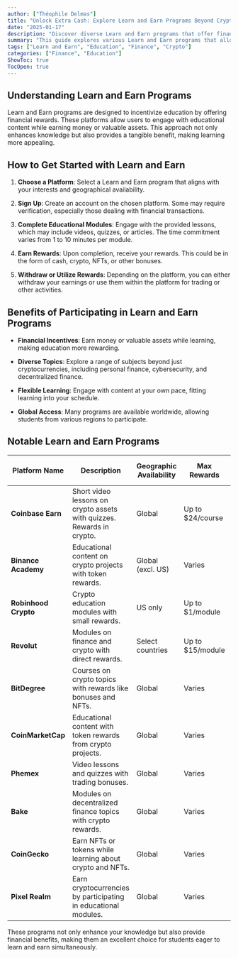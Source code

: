 ```yaml
---
author: ["Théophile Delmas"]
title: "Unlock Extra Cash: Explore Learn and Earn Programs Beyond Crypto"
date: "2025-01-17"
description: "Discover diverse Learn and Earn programs that offer financial rewards for education, not just in crypto but across various fields."
summary: "This guide explores various Learn and Earn programs that allow students to earn money while learning. From crypto to personal finance, these platforms provide a range of educational opportunities with financial incentives."
tags: ["Learn and Earn", "Education", "Finance", "Crypto"]
categories: ["Finance", "Education"]
ShowToc: true
TocOpen: true
---
```


## Understanding Learn and Earn Programs

Learn and Earn programs are designed to incentivize education by offering financial rewards. These platforms allow users to engage with educational content while earning money or valuable assets. This approach not only enhances knowledge but also provides a tangible benefit, making learning more appealing.

## How to Get Started with Learn and Earn

1. **Choose a Platform**: Select a Learn and Earn program that aligns with your interests and geographical availability.
   
2. **Sign Up**: Create an account on the chosen platform. Some may require verification, especially those dealing with financial transactions.

3. **Complete Educational Modules**: Engage with the provided lessons, which may include videos, quizzes, or articles. The time commitment varies from 1 to 10 minutes per module.

4. **Earn Rewards**: Upon completion, receive your rewards. This could be in the form of cash, crypto, NFTs, or other bonuses.

5. **Withdraw or Utilize Rewards**: Depending on the platform, you can either withdraw your earnings or use them within the platform for trading or other activities.

## Benefits of Participating in Learn and Earn Programs

- **Financial Incentives**: Earn money or valuable assets while learning, making education more rewarding.
  
- **Diverse Topics**: Explore a range of subjects beyond just cryptocurrencies, including personal finance, cybersecurity, and decentralized finance.

- **Flexible Learning**: Engage with content at your own pace, fitting learning into your schedule.

- **Global Access**: Many programs are available worldwide, allowing students from various regions to participate.

## Notable Learn and Earn Programs

| Platform Name       | Description                                                                                                                | Geographic Availability | Max Rewards          | Time per Module | Link                                                                 |
|---------------------|----------------------------------------------------------------------------------------------------------------------------|-------------------------|----------------------|-----------------|----------------------------------------------------------------------|
| **Coinbase Earn**   | Short video lessons on crypto assets with quizzes. Rewards in crypto.                                                    | Global                  | Up to $24/course     | 3–5 minutes      | [Coinbase Earn](https://www.coinbase.com/earn)                        |
| **Binance Academy** | Educational content on crypto projects with token rewards.                                                                | Global (excl. US)       | Varies               | 5–10 minutes     | [Binance Academy](https://academy.binance.com/en/learn-and-earn)      |
| **Robinhood Crypto**| Crypto education modules with small rewards.                                                                              | US only                 | Up to $1/module      | 5–10 minutes     | [Robinhood Learn](https://learn.robinhood.com/)                       |
| **Revolut**         | Modules on finance and crypto with direct rewards.                                                                        | Select countries        | Up to $15/module     | 5–10 minutes     | [Revolut Learn](https://www.revolut.com/learn/)                       |
| **BitDegree**       | Courses on crypto topics with rewards like bonuses and NFTs.                                                              | Global                  | Varies               | 5–10 minutes     | [BitDegree](https://www.bitdegree.org/learn/)                         |
| **CoinMarketCap**   | Educational content with token rewards from crypto projects.                                                              | Global                  | Varies               | 1–3 minutes      | [CoinMarketCap Earn](https://coinmarketcap.com/earn/)                 |
| **Phemex**          | Video lessons and quizzes with trading bonuses.                                                                           | Global                  | Varies               | 5–10 minutes     | [Phemex Learn & Earn](https://phemex.com/learn-crypto)                |
| **Bake**            | Modules on decentralized finance topics with crypto rewards.                                                              | Global                  | Varies               | 5–10 minutes     | [Bake Learn & Earn](https://www.bake.io/learn-and-earn)               |
| **CoinGecko**       | Earn NFTs or tokens while learning about crypto and NFTs.                                                                 | Global                  | Varies               | 5–10 minutes     | [CoinGecko Earn](https://www.coingecko.com/en/learn)                  |
| **Pixel Realm**     | Earn cryptocurrencies by participating in educational modules.                                                            | Global                  | Varies               | 5–10 minutes     | [Pixel Realm Learn & Earn](https://pixelrealm.com/learn-and-earn)     |

These programs not only enhance your knowledge but also provide financial benefits, making them an excellent choice for students eager to learn and earn simultaneously.